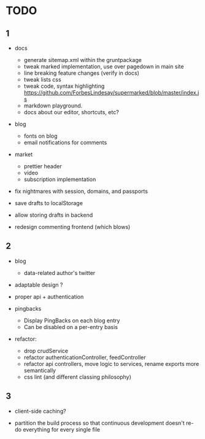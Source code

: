 TODO 
=======

1
-------

- docs
  - generate sitemap.xml within the gruntpackage
  - tweak marked implementation, use over pagedown in main site
  - line breaking feature changes (verify in docs)
  - tweak lists css
  - tweak code, syntax highlighting https://github.com/ForbesLindesay/supermarked/blob/master/index.js
  - markdown playground.
  - docs about our editor, shortcuts, etc?

- blog
  - fonts on blog
  - email notifications for comments

- market
  - prettier header
  - video
  - subscription implementation


- fix nightmares with session, domains, and passports

- save drafts to localStorage
- allow storing drafts in backend
- redesign commenting frontend (which blows)



2
-------

- blog
  - data-related author's twitter

- adaptable design ?
- proper api + authentication

- pingbacks
  - Display PingBacks on each blog entry
  - Can be disabled on a per-entry basis

- refactor:
    - drop crudService
    - refactor authenticationController, feedController
    - refactor api controllers, move logic to services, rename exports more semantically
    - css lint (and different classing philosophy)



3
-------

- client-side caching?

- partition the build process so that continuous development
  doesn't re-do everything for every single file
  